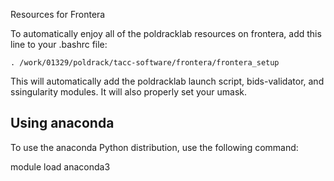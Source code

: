Resources for Frontera

To automatically enjoy all of the poldracklab resources on frontera, add this line to your .bashrc file:

`. /work/01329/poldrack/tacc-software/frontera/frontera_setup`

This will automatically add the poldracklab launch script, bids-validator, and ssingularity modules. It will also properly set your umask.

## Using anaconda

To use the anaconda Python distribution, use the following command:

module load anaconda3
